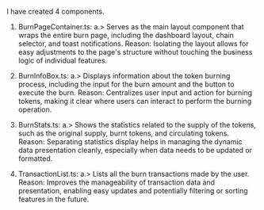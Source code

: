 I have created 4 components.  

1. BurnPageContainer.ts:
                 a.>  Serves as the main layout component that wraps the entire burn page, including the dashboard layout, chain selector, and toast notifications.
                 Reason: Isolating the layout allows for easy adjustments to the page's structure without touching the business logic of individual features.

2. BurnInfoBox.ts: 
                a.> Displays information about the token burning process, including the input for the burn amount and the button to execute the burn.
                Reason: Centralizes user input and action for burning tokens, making it clear where users can interact to perform the burning operation.
3.  BurnStats.ts: 
                a.>  Shows the statistics related to the supply of the tokens, such as the original supply, burnt tokens, and circulating tokens.
                Reason: Separating statistics display helps in managing the dynamic data presentation cleanly, especially when data needs to be updated or formatted.
4.  TransactionList.ts:
                a.> Lists all the burn transactions made by the user.
                Reason: Improves the manageability of transaction data and presentation, enabling easy updates and potentially filtering or sorting features in the future.

